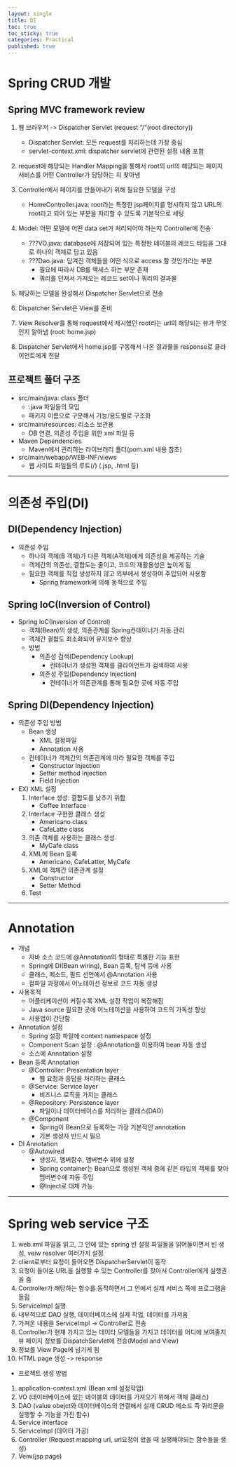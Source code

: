 ```yaml
---
layout: single
title: DI
toc: true
toc_sticky: true
categories: Practical
published: true
---
```


# Spring CRUD 개발
## Spring MVC framework review
1. 웹 브라우저 -> Dispatcher Servlet (request “/“(root directory))
    * Dispatcher Servlet: 모든 request를 처리하는데 가장 중심
    * servlet-context.xml: dispatcher servlet에 관련된 설정 내용 포함
2. request에 해당되는 Handler Mapping을 통해서 root의 url의 해당되는 페이지 서비스를 어떤 Controller가 담당하는 지 찾아냄

3. Controller에서 페이지를 만들어내기 위해 필요한 모델을 구성 
    * HomeController.java: root라는 특정한 jsp페이지를 명시하지 않고 URL의 root라고 되어 있는 부분을 처리할 수 있도록 기본적으로 세팅
4. Model: 어떤 모델에 어떤 data set가 처리되어야 하는지 Controller에 전송
    * ???VO.java: database에 저장되어 있는 특정한 테이블의 레코드 타입을 그대로 하나의 객체로 담고 있음
    * ???Dao.java: 담겨진 객체들을 어떤 식으로 access 할 것인가라는 부분
        * 필요에 따라서 DB를 액세스 하는 부분 존재
        * 쿼리를 던져서 가져오는 레코드 set이나 쿼리의 결과물 
6. 해당하는 모델을 완성해서 Dispatcher Servlet으로 전송
7. Dispatcher Servlet은 View를 준비
8. View Resolver를 통해 request에서 제시했던 root라는 url의 해당되는 뷰가 무엇인지 알아냄 (root: home.jsp)
9. Dispatcher Servlet에서 home.jsp를 구동해서 나온 결과물을 response로 클라이언트에게 전달


## 프로젝트 폴더 구조
* src/main/java: class 폴더
    * .java 파일들의 모임
    * 패키지 이름으로 구분해서 기능/용도별로 구조화
* src/main/resources: 리소스 보관용
    * DB 연결, 의존성 주입을 위한 xml 파일 등
* Maven Dependencies
    * Maven에서 관리하는 라이브러리 폴더(pom.xml 내용 참조)
* src/main/webapp/WEB-INF/views
    * 웹 사이트 파일들의 루트(/) (.jsp, .html 등)

----------

# 의존성 주입(DI)
## DI(Dependency Injection)
* 의존성 주입
    * 하나의 객체(B 객체)가 다른 객체(A객체)에게 의존성을 제공하는 기술
    * 객체간의 의존성, 결합도는 줄이고, 코드의 재활용성은 높이게 됨
    * 필요한 객체를 직접 생성하지 않고 외부에서 생성하여 주입되어 사용함
        * Spring framework에 의해 동적으로 주입

## Spring IoC(Inversion of Control)
* Spring IoC(Inversion of Control)
    * 객체(Bean)의 생성, 의존관계를 Spring컨테이너가 자동 관리
    * 객체간 결합도 최소화되어 유지보수 향상
    * 방법
        * 의존성 검색(Dependency Lookup)
            * 컨테이너가 생성한 객체를 클라이언트가 검색하여 사용
        * 의존성 주입(Dependency Injection)
            * 컨테이너가 의존관계를 통해 필요한 곳에 자동 주입

## Spring DI(Dependency Injection)
* 의존성 주입 방법
    * Bean 생성
        * XML 설정파일
        * Annotation 사용
    * 컨테이너가 객체간의 의존관계에 따라 필요한 객체를 주입
        * Constructor Injection
        * Setter method Injection
        * Field Injection
* EX) XML 설정<br/>
   1. Interface 생성: 결합도를 낮추기 위함
      * Coffee Interface<br/>
   2. Interface 구현한 클래스 생성
      * Americano class
      * CafeLatte class<br/>
   4. 의존 객체를 사용하는 클래스 생성
      * MyCafe class<br/>
   5. XML에 Bean 등록
      * Americano, CafeLatter, MyCafe
   6. XML에 객체간 의존관계 설정
      * Constructor
      * Setter Method<br/>
   7. Test

----------

# Annotation
* 개념
    * 자바 소스 코드에 @Annotation의 형태로 특별한 기능 표현
    * Spring에 DI(Bean wiring), Bean 등록, 탐색 등에 사용
    * 클래스, 메소드, 필드 선언에서 @Annotation 사용
    * 컴파일 과정에서 어노테이션 정보로 코드 자동 생성
* 사용목적
    * 어플리케이션이 커질수록 XML 설정 작업이 복잡해짐
    * Java source 필요한 곳에 어노테이션을 사용하여 코드의 가독성 향상
    * 사용법이 간단함
* Annotation 설정
    * Spring 설정 파일에 context namespace 설정
    * Component Scan 설정 : @Annotation을 이용하여 bean 자동 생성
    * 소스에 Annotation 설정
* Bean 등록 Annotation
    * @Controller: Presentation layer
        * 웹 요청과 응답을 처리하는 클래스
    * @Service: Service layer
        * 비즈니스 로직을 가지는 클래스
    * @Repository: Persistence layer
        * 파일이나 데이터베이스를 처리하는 클래스(DAO)
    * @Component
        * Spring이 Bean으로 등록하는 가장 기본적인 annotation
        * 기본 생성자 반드시 필요
* DI Annotation
    * @Autowired
        * 생성자, 멤버함수, 멤버변수 위에 설정
        * Spring container는 Bean으로 생성된 객체 중에 같은 타입의 객체를 찾아 멤버변수에 자동 주입
        * @Inject로 대체 가능

----------

# Spring web service 구조
1. web.xml 파일을 읽고, 그 안에 있는 spring 빈 설정 파일들을 읽어들이면서 빈 생성, veiw resolver 여러가지 설정
2. client로부터 요청이 들어오면 DispatcherServlet이 동작
3. 요청이 들어온 URL을 실행할 수 있는 Controller를 찾아서 Controller에게 실행권을 줌
4. Controller가 해당하는 함수를 동작하면서 그 안에서 실제 서비스 쪽에 프로그램을 돌림
5. ServiceImpl 실행
6. 내부적으로 DAO 실행, 데이터베이스에 실제 작업, 데이터를 가져옴
7. 가져온 내용을 ServiceImpl -> Controller로 전송
8. Controller가 현재 가지고 있는 데이타 모델들을 가지고 데이터를 어디에 보여줄지 뷰 페이지 정보를 DispatchServlet에 전송(Model and View)
9. 정보를 View Page에 넘기게 됨
10. HTML page 생성 -> response


* 프로젝트 생성 방법
1. application-context.xml (Bean xml 설정작업)
2. VO (데이터베이스에 있는 테이블의 데이터를 가져오기 위해서 객체 클래스)
3. DAO (value obejct와 데이터베이스의 연결해서 실제 CRUD 메소드 즉 쿼리문을 실행할 수 기능을 가진 함수)
4. Service interface
5. ServiceImpl (데이터 가공)
6. Controller (Request mapping url, url요청이 왔을 때 실행해야되는 함수들을 생성)
7. Veiw(jsp page)
